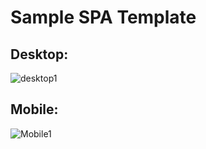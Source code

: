 # Sample SPA Template

## Desktop:

![desktop1](https://user-images.githubusercontent.com/28770143/230791754-94722d6d-272d-4f18-8ac1-5b559daa95ba.png)

## Mobile: </br>

![Mobile1](https://user-images.githubusercontent.com/28770143/230791758-21dc49f9-526f-4a67-a3d6-7cc0c450642d.png)
